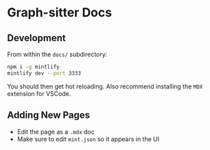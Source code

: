 # Graph-sitter Docs

## Development

From within the `docs/` subdirectory:

```bash
npm i -g mintlify
mintlify dev --port 3333
```

You should then get hot reloading. Also recommend installing the `MDX` extension for VSCode.

## Adding New Pages

- Edit the page as a `.mdx` doc
- Make sure to edit `mint.json` so it appears in the UI
